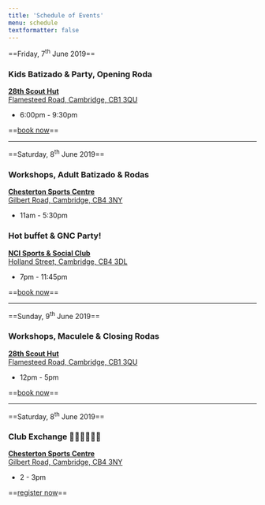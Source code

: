 ```yaml
---
title: 'Schedule of Events'
menu: schedule
textformatter: false
---
```


==Friday, 7<sup>th</sup> June 2019==

### Kids Batizado & Party, Opening Roda
[**28th Scout Hut**  
Flamesteed Road,
Cambridge, CB1 3QU](https://goo.gl/maps/wSZbnx9icyn?target=_blank)
* 6:00pm - 9:30pm

==<a href="#info">book now</a>==

---

==Saturday, 8<sup>th</sup> June 2019==

### Workshops, Adult Batizado & Rodas
[**Chesterton Sports Centre**  
Gilbert Road,
Cambridge, CB4 3NY](https://goo.gl/maps/Zp3w3X9Xhs32?target=_blank)
* 11am - 5:30pm

### Hot buffet & GNC Party!
[**NCI Sports & Social Club**  
Holland Street,
Cambridge, CB4 3DL](https://goo.gl/maps/fYHaPGBU7DR2?target=_blank)
* 7pm - 11:45pm

==<a href="#info">book now</a>==

---

==Sunday, 9<sup>th</sup> June 2019==

### Workshops, Maculele & Closing Rodas
[**28th Scout Hut**  
Flamesteed Road,
Cambridge, CB1 3QU](https://goo.gl/maps/wSZbnx9icyn?target=_blank)
* 12pm - 5pm

==<a href="#info">book now</a>==

---

==Saturday, 8<sup>th</sup> June 2019==

### Club Exchange 🥋💃🧘‍♂️🤼‍♂️
[**Chesterton Sports Centre**  
Gilbert Road,
Cambridge, CB4 3NY](https://goo.gl/maps/Zp3w3X9Xhs32?target=_blank)
* 2 - 3pm

==<a href="https://forms.gle/bT87WBXapA7hmXHk8?target=_blank">register now</a>==